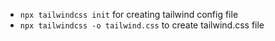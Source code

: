 * `npx tailwindcss init` for creating tailwind config file
* `npx tailwindcss -o tailwind.css` to create tailwind.css file